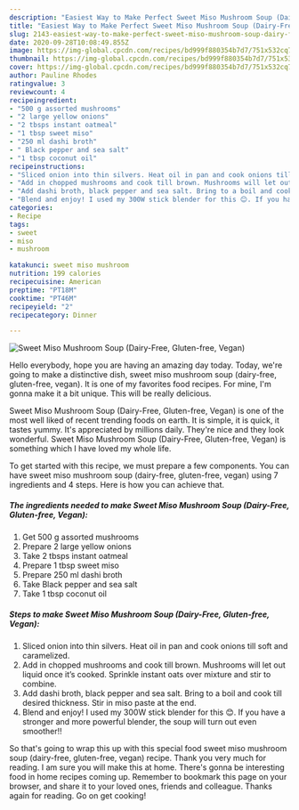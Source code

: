 ```yaml
---
description: "Easiest Way to Make Perfect Sweet Miso Mushroom Soup (Dairy-Free, Gluten-free, Vegan)"
title: "Easiest Way to Make Perfect Sweet Miso Mushroom Soup (Dairy-Free, Gluten-free, Vegan)"
slug: 2143-easiest-way-to-make-perfect-sweet-miso-mushroom-soup-dairy-free-gluten-free-vegan
date: 2020-09-28T10:08:49.855Z
image: https://img-global.cpcdn.com/recipes/bd999f880354b7d7/751x532cq70/sweet-miso-mushroom-soup-dairy-free-gluten-free-vegan-recipe-main-photo.jpg
thumbnail: https://img-global.cpcdn.com/recipes/bd999f880354b7d7/751x532cq70/sweet-miso-mushroom-soup-dairy-free-gluten-free-vegan-recipe-main-photo.jpg
cover: https://img-global.cpcdn.com/recipes/bd999f880354b7d7/751x532cq70/sweet-miso-mushroom-soup-dairy-free-gluten-free-vegan-recipe-main-photo.jpg
author: Pauline Rhodes
ratingvalue: 3
reviewcount: 4
recipeingredient:
- "500 g assorted mushrooms"
- "2 large yellow onions"
- "2 tbsps instant oatmeal"
- "1 tbsp sweet miso"
- "250 ml dashi broth"
- " Black pepper and sea salt"
- "1 tbsp coconut oil"
recipeinstructions:
- "Sliced onion into thin silvers. Heat oil in pan and cook onions till soft and caramelized."
- "Add in chopped mushrooms and cook till brown. Mushrooms will let out liquid once it’s cooked. Sprinkle instant oats over mixture and stir to combine."
- "Add dashi broth, black pepper and sea salt. Bring to a boil and cook till desired thickness. Stir in miso paste at the end."
- "Blend and enjoy! I used my 300W stick blender for this 😊. If you have a stronger and more powerful blender, the soup will turn out even smoother!!"
categories:
- Recipe
tags:
- sweet
- miso
- mushroom

katakunci: sweet miso mushroom 
nutrition: 199 calories
recipecuisine: American
preptime: "PT18M"
cooktime: "PT46M"
recipeyield: "2"
recipecategory: Dinner

---
```



![Sweet Miso Mushroom Soup (Dairy-Free, Gluten-free, Vegan)](https://img-global.cpcdn.com/recipes/bd999f880354b7d7/751x532cq70/sweet-miso-mushroom-soup-dairy-free-gluten-free-vegan-recipe-main-photo.jpg)

Hello everybody, hope you are having an amazing day today. Today, we're going to make a distinctive dish, sweet miso mushroom soup (dairy-free, gluten-free, vegan). It is one of my favorites food recipes. For mine, I'm gonna make it a bit unique. This will be really delicious.



Sweet Miso Mushroom Soup (Dairy-Free, Gluten-free, Vegan) is one of the most well liked of recent trending foods on earth. It is simple, it is quick, it tastes yummy. It's appreciated by millions daily. They're nice and they look wonderful. Sweet Miso Mushroom Soup (Dairy-Free, Gluten-free, Vegan) is something which I have loved my whole life.


To get started with this recipe, we must prepare a few components. You can have sweet miso mushroom soup (dairy-free, gluten-free, vegan) using 7 ingredients and 4 steps. Here is how you can achieve that.

<!--inarticleads1-->

##### The ingredients needed to make Sweet Miso Mushroom Soup (Dairy-Free, Gluten-free, Vegan):

1. Get 500 g assorted mushrooms
1. Prepare 2 large yellow onions
1. Take 2 tbsps instant oatmeal
1. Prepare 1 tbsp sweet miso
1. Prepare 250 ml dashi broth
1. Take  Black pepper and sea salt
1. Take 1 tbsp coconut oil




<!--inarticleads2-->

##### Steps to make Sweet Miso Mushroom Soup (Dairy-Free, Gluten-free, Vegan):

1. Sliced onion into thin silvers. Heat oil in pan and cook onions till soft and caramelized.
1. Add in chopped mushrooms and cook till brown. Mushrooms will let out liquid once it’s cooked. Sprinkle instant oats over mixture and stir to combine.
1. Add dashi broth, black pepper and sea salt. Bring to a boil and cook till desired thickness. Stir in miso paste at the end.
1. Blend and enjoy! I used my 300W stick blender for this 😊. If you have a stronger and more powerful blender, the soup will turn out even smoother!!




So that's going to wrap this up with this special food sweet miso mushroom soup (dairy-free, gluten-free, vegan) recipe. Thank you very much for reading. I am sure you will make this at home. There's gonna be interesting food in home recipes coming up. Remember to bookmark this page on your browser, and share it to your loved ones, friends and colleague. Thanks again for reading. Go on get cooking!
